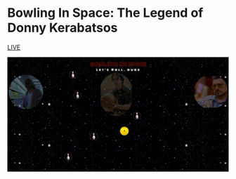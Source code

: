 # Bowling In Space: The Legend of Donny Kerabatsos

[LIVE](http://www.bowlinginspace.site/)

![picture](https://github.com/ptascio/lebowski-bowling/blob/master/promo.jpg)
